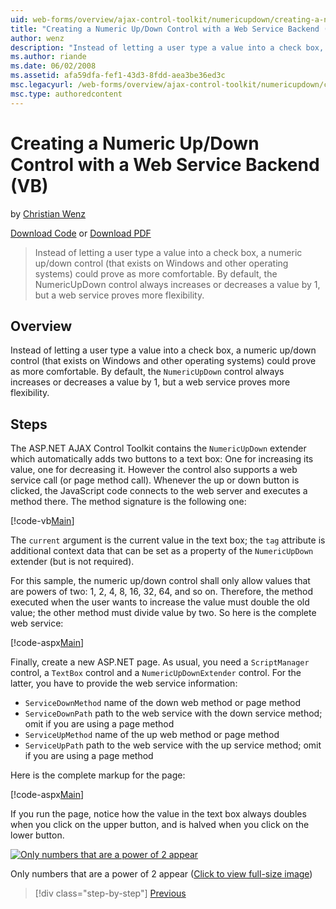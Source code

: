 ```yaml
---
uid: web-forms/overview/ajax-control-toolkit/numericupdown/creating-a-numeric-up-down-control-with-a-web-service-backend-vb
title: "Creating a Numeric Up/Down Control with a Web Service Backend (VB) | Microsoft Docs"
author: wenz
description: "Instead of letting a user type a value into a check box, a numeric up/down control (that exists on Windows and other operating systems) could prove as more c..."
ms.author: riande
ms.date: 06/02/2008
ms.assetid: afa59dfa-fef1-43d3-8fdd-aea3be36ed3c
msc.legacyurl: /web-forms/overview/ajax-control-toolkit/numericupdown/creating-a-numeric-up-down-control-with-a-web-service-backend-vb
msc.type: authoredcontent
---
```

# Creating a Numeric Up/Down Control with a Web Service Backend (VB)

by [Christian Wenz](https://github.com/wenz)

[Download Code](http://download.microsoft.com/download/9/3/f/93f8daea-bebd-4821-833b-95205389c7d0/numericupdown1.vb.zip) or [Download PDF](http://download.microsoft.com/download/2/d/c/2dc10e34-6983-41d4-9c08-f78f5387d32b/numericupdown1VB.pdf)

> Instead of letting a user type a value into a check box, a numeric up/down control (that exists on Windows and other operating systems) could prove as more comfortable. By default, the NumericUpDown control always increases or decreases a value by 1, but a web service proves more flexibility.

## Overview

Instead of letting a user type a value into a check box, a numeric up/down control (that exists on Windows and other operating systems) could prove as more comfortable. By default, the `NumericUpDown` control always increases or decreases a value by 1, but a web service proves more flexibility.

## Steps

The ASP.NET AJAX Control Toolkit contains the `NumericUpDown` extender which automatically adds two buttons to a text box: One for increasing its value, one for decreasing it. However the control also supports a web service call (or page method call). Whenever the up or down button is clicked, the JavaScript code connects to the web server and executes a method there. The method signature is the following one:

[!code-vb[Main](creating-a-numeric-up-down-control-with-a-web-service-backend-vb/samples/sample1.vb)]

The `current` argument is the current value in the text box; the `tag` attribute is additional context data that can be set as a property of the `NumericUpDown` extender (but is not required).

For this sample, the numeric up/down control shall only allow values that are powers of two: 1, 2, 4, 8, 16, 32, 64, and so on. Therefore, the method executed when the user wants to increase the value must double the old value; the other method must divide value by two. So here is the complete web service:

[!code-aspx[Main](creating-a-numeric-up-down-control-with-a-web-service-backend-vb/samples/sample2.aspx)]

Finally, create a new ASP.NET page. As usual, you need a `ScriptManager` control, a `TextBox` control and a `NumericUpDownExtender` control. For the latter, you have to provide the web service information:

- `ServiceDownMethod` name of the down web method or page method
- `ServiceDownPath` path to the web service with the down service method; omit if you are using a page method
- `ServiceUpMethod` name of the up web method or page method
- `ServiceUpPath` path to the web service with the up service method; omit if you are using a page method

Here is the complete markup for the page:

[!code-aspx[Main](creating-a-numeric-up-down-control-with-a-web-service-backend-vb/samples/sample3.aspx)]

If you run the page, notice how the value in the text box always doubles when you click on the upper button, and is halved when you click on the lower button.

[![Only numbers that are a power of 2 appear](creating-a-numeric-up-down-control-with-a-web-service-backend-vb/_static/image2.png)](creating-a-numeric-up-down-control-with-a-web-service-backend-vb/_static/image1.png)

Only numbers that are a power of 2 appear ([Click to view full-size image](creating-a-numeric-up-down-control-with-a-web-service-backend-vb/_static/image3.png))

> [!div class="step-by-step"]
> [Previous](creating-a-numeric-up-down-control-with-a-web-service-backend-cs.md)
